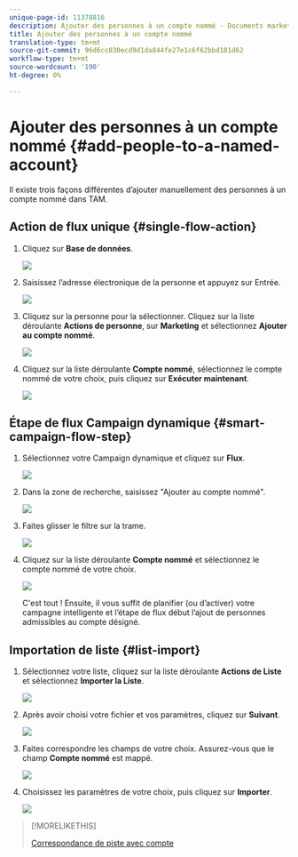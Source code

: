 ```yaml
---
unique-page-id: 11378816
description: Ajouter des personnes à un compte nommé - Documents marketing - Documentation du produit
title: Ajouter des personnes à un compte nommé
translation-type: tm+mt
source-git-commit: 96d6cc030ecd9d1da844fe27e1c6f62bbd181d62
workflow-type: tm+mt
source-wordcount: '190'
ht-degree: 0%

---
```



# Ajouter des personnes à un compte nommé {#add-people-to-a-named-account}

Il existe trois façons différentes d’ajouter manuellement des personnes à un compte nommé dans TAM.

## Action de flux unique {#single-flow-action}

1. Cliquez sur **Base de données**.

   ![](assets/one-2.png)

1. Saisissez l’adresse électronique de la personne et appuyez sur Entrée.

   ![](assets/two.png)

1. Cliquez sur la personne pour la sélectionner. Cliquez sur la liste déroulante **Actions de personne**, sur **Marketing** et sélectionnez **Ajouter au compte nommé**.

   ![](assets/three.png)

1. Cliquez sur la liste déroulante **Compte nommé**, sélectionnez le compte nommé de votre choix, puis cliquez sur **Exécuter maintenant**.

   ![](assets/four.png)

## Étape de flux Campaign dynamique {#smart-campaign-flow-step}

1. Sélectionnez votre Campaign dynamique et cliquez sur **Flux**.

   ![](assets/five.png)

1. Dans la zone de recherche, saisissez &quot;Ajouter au compte nommé&quot;.

   ![](assets/six.png)

1. Faites glisser le filtre sur la trame.

   ![](assets/seven.png)

1. Cliquez sur la liste déroulante **Compte nommé** et sélectionnez le compte nommé de votre choix.

   ![](assets/eight.png)

   C&#39;est tout ! Ensuite, il vous suffit de planifier (ou d’activer) votre campagne intelligente et l’étape de flux début l’ajout de personnes admissibles au compte désigné.

## Importation de liste {#list-import}

1. Sélectionnez votre liste, cliquez sur la liste déroulante **Actions de Liste** et sélectionnez **Importer la Liste**.

   ![](assets/nine.png)

1. Après avoir choisi votre fichier et vos paramètres, cliquez sur **Suivant**.

   ![](assets/ten.png)

1. Faites correspondre les champs de votre choix. Assurez-vous que le champ **Compte nommé** est mappé.

   ![](assets/eleven.png)

1. Choisissez les paramètres de votre choix, puis cliquez sur **Importer**.

   ![](assets/twelve.png)

>[!MORELIKETHIS]
>
>[Correspondance de piste avec compte](/help/marketo/product-docs/target-account-management/target/named-accounts/lead-to-account-matching.md)
